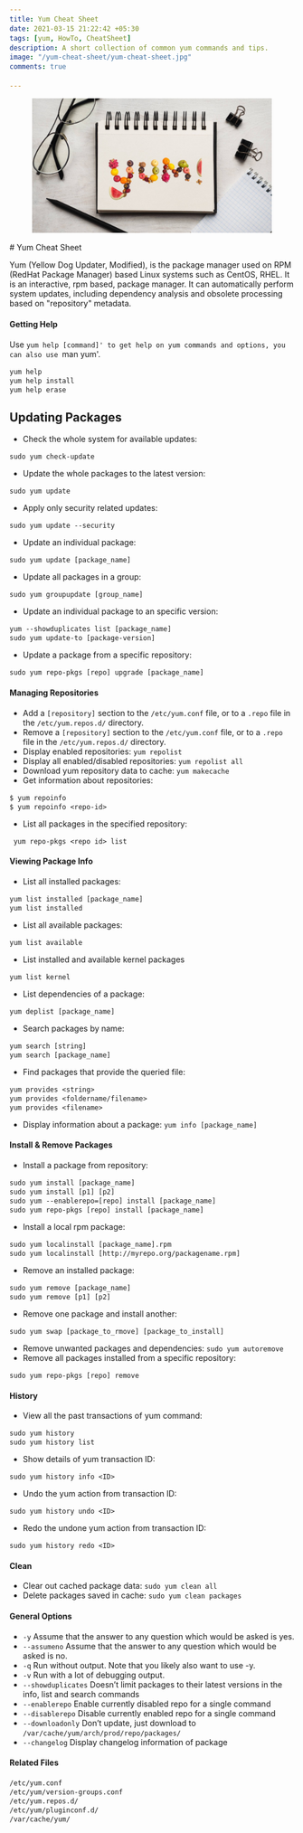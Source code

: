 ```yaml
---
title: Yum Cheat Sheet
date: 2021-03-15 21:22:42 +05:30
tags: [yum, HowTo, CheatSheet]
description: A short collection of common yum commands and tips.
image: "/yum-cheat-sheet/yum-cheat-sheet.jpg"
comments: true

---
```

<figure>
<img src="yum-cheat-sheet.jpg" alt="Git Cheat Sheet">
</figure>
# Yum Cheat Sheet

Yum (Yellow Dog Updater, Modified), is the package manager used on RPM (RedHat Package Manager) based Linux systems such as CentOS, RHEL. It is an interactive, rpm based, package manager. It can automatically perform system updates, including dependency analysis and obsolete processing based on "repository" metadata. 

#### Getting Help

Use `yum help [command]' to get help on yum commands and options, you can also use `man yum'.

```
yum help
yum help install
yum help erase
```

## Updating Packages

- Check the whole system for available updates:
```
sudo yum check-update
```

- Update the whole packages to the latest version:
```
sudo yum update
```

- Apply only security related updates:
```
sudo yum update --security
```

- Update an individual package:
```
sudo yum update [package_name]
```

- Update all packages in a group:
```
sudo yum groupupdate [group_name]
```

- Update an individual package to an specific version:
```
yum --showduplicates list [package_name]
sudo yum update-to [package-version]
```

- Update a package from a specific repository: 
```
sudo yum repo-pkgs [repo] upgrade [package_name]
```

#### Managing Repositories
- Add a `[repository]` section to the `/etc/yum.conf` file, or to a `.repo` file in the `/etc/yum.repos.d/` directory.
- Remove a `[repository]` section to the `/etc/yum.conf` file, or to a `.repo` file in the `/etc/yum.repos.d/` directory.
- Display enabled repositories: `yum repolist`
- Display all enabled/disabled repositories: `yum repolist all`
- Download yum repository data to cache: `yum makecache`
- Get information about repositories:
```
$ yum repoinfo
$ yum repoinfo <repo-id>
```
- List all packages in the specified repository:
```
 yum repo-pkgs <repo id> list
```

#### Viewing Package Info

- List all installed packages:
```
yum list installed [package_name]
yum list installed 
```
- List all available packages:
```
yum list available
```
- List installed and available kernel packages
```
yum list kernel
```
- List dependencies of a package:
``` 
yum deplist [package_name]
```
- Search packages by name:
```
yum search [string]
yum search [package_name]
```

- Find packages that provide the queried file:
```
yum provides <string>
yum provides <foldername/filename>
yum provides <filename>
```

- Display information about a package: `yum info [package_name]`


#### Install & Remove Packages

- Install a package from repository:
```
sudo yum install [package_name]
sudo yum install [p1] [p2]
sudo yum --enablerepo=[repo] install [package_name]
sudo yum repo-pkgs [repo] install [package_name]
```
- Install a local rpm package:
```
sudo yum localinstall [package_name].rpm
sudo yum localinstall [http://myrepo.org/packagename.rpm]
```
- Remove an installed package:
```
sudo yum remove [package_name]
sudo yum remove [p1] [p2]
```


- Remove one package and install another:
```
sudo yum swap [package_to_rmove] [package_to_install]
```
- Remove unwanted packages and dependencies: `sudo yum autoremove` 
- Remove all packages installed from a specific repository: 
```
sudo yum repo-pkgs [repo] remove
```

#### History

- View all the past transactions of yum command:
```
sudo yum history
sudo yum history list
```
- Show details of yum transaction ID:
```
sudo yum history info <ID>
```
- Undo the yum action from transaction ID:
```
sudo yum history undo <ID>
```
- Redo the undone yum action from transaction ID:
```
sudo yum history redo <ID>
```

#### Clean
- Clear out cached package data:
`sudo yum clean all`
- Delete packages saved in cache:
`sudo yum clean packages`

#### General Options

 * `-y` Assume that the answer to any question  which  would be asked is yes.
 * `--assumeno` Assume that the answer to any question which would be asked is no.
 * `-q` Run without output.  Note that you likely also want to use -y.
 * `-v` Run with a lot of debugging output.
 * `--showduplicates` Doesn’t limit packages to their latest versions in the info, list and search commands
 * `--enablerepo` Enable currently disabled repo for a single command
 * `--disablerepo` Disable currently enabled repo for a single command
 * `--downloadonly` Don’t update, just download to `/var/cache/yum/arch/prod/repo/packages/`
 * `--changelog` Display changelog information of package

#### Related Files
```
/etc/yum.conf
/etc/yum/version-groups.conf
/etc/yum.repos.d/
/etc/yum/pluginconf.d/
/var/cache/yum/
```


